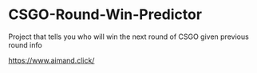 # CSGO-Round-Win-Predictor
Project that tells you who will win the next round of CSGO given previous round info

https://www.aimand.click/
